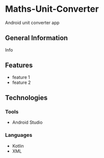 # Maths-Unit-Converter
Android unit converter app
## General Information
Info
## Features
* feature 1
* feature 2
## Technologies
### Tools
* Android Studio
### Languages
* Kotlin
* XML
